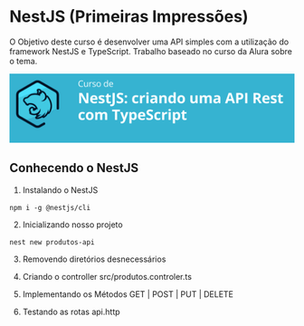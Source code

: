 # NestJS (Primeiras Impressões)

O Objetivo deste curso é desenvolver uma API simples com a utilização do framework NestJS e TypeScript. Trabalho baseado no curso da Alura sobre o tema.

![](assets/images/titulo.png)

## Conhecendo o NestJS

1. Instalando o NestJS
  ```
  npm i -g @nestjs/cli
  ```

2. Inicializando nosso projeto
  ```
  nest new produtos-api
  ```

3. Removendo diretórios desnecessários

4. Criando o controller src/produtos.controler.ts

5. Implementando os Métodos GET | POST | PUT | DELETE

6. Testando as rotas api.http